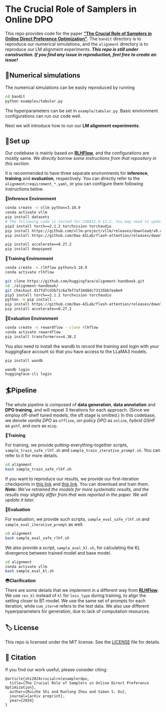 # The Crucial Role of Samplers in Online DPO

This repo provides code for the paper **["The Crucial Role of Samplers in Online Direct Preference Optimization"](https://arxiv.org/pdf/2409.19605)**. The `bandit` directory is to reproduce our numerical simulations, and the `alignment` directory is to reproduce our LM alignment experiments. ***This repo is still under construction. If you find any issue in reproduction, feel free to create an issue!***

## :octopus:Numerical simulations

The numerical simulations can be easily reproduced by running

```bash
cd bandit
python examples/tabular.py
```

The hyperparameters can be set in `example/tabular.py`. Basic environment configurations can run our code well. 

Next we will introduce how to run our **LM alignment experiments**.

## :hammer:Set up

Our codebase is mainly based on [**RLHFlow**](https://github.com/RLHFlow/Online-RLHF), and the configurations are mostly same. *We directly borrow some instructions from that repository in this section.*

It is recommended to have three separate environments for **inference**, **training** and **evaluation**, respectively. You can directly refer to the `alignment/requirement_*.yaml`, or you can configure them following instructions below.

**:blue_heart:Inference Environment**

```sh
conda create -n vllm python=3.10.9
conda activate vllm
pip install datasets
# The following code is tested for CUDA12.0-12.2. You may need to update the torch and flash-attention sources according to your own CUDA version
pip3 install torch==2.1.2 torchvision torchaudio
pip install https://github.com/vllm-project/vllm/releases/download/v0.4.0/vllm-0.4.0-cp310-cp310-manylinux1_x86_64.whl 
pip install https://github.com/Dao-AILab/flash-attention/releases/download/v2.5.7/flash_attn-2.5.7+cu122torch2.1cxx11abiFALSE-cp310-cp310-linux_x86_64.whl

pip install accelerate==0.27.2
pip install deepspeed
```

**:green_heart:Training Environment**

```sh
conda create -n rlhflow python=3.10.9
conda activate rlhflow

git clone https://github.com/huggingface/alignment-handbook.git
cd ./alignment-handbook/
git checkout d17fd7cd3b71c6a7bf7af34d8dc73135bb7ea8e9
pip3 install torch==2.1.2 torchvision torchaudio
python -m pip install .
pip install https://github.com/Dao-AILab/flash-attention/releases/download/v2.5.7/flash_attn-2.5.7+cu122torch2.1cxx11abiFALSE-cp310-cp310-linux_x86_64.whl
pip install accelerate==0.27.2
```

**:yellow_heart:Evaluation Environment**

```sh
conda create -n rewardflow --clone rlhflow
conda activate rewardflow
pip install transformers==4.38.2
```

You also need to install the wandb to record the training and login with your huggingface account so that you have access to the LLaMA3 models.

```sh
pip install wandb

wandb login
huggingface-cli login
```

## :surfer:Pipeline

The whole pipeline is composed of **data generation**, **data annotation** and **DPO training**, and will repeat $3$ iterations for each approach. (Since we employ off-shelf tuned models, the sft stage is omitted.) In this codebase, we denote *vanilla DPO* as `offline`, *on-policy DPO* as `online`, *hybrid GSHF* as `gshf`, and *ours* as `mixp`.

**:apple:Training**

For training, we provide putting-everything-together scripts, `sample_train_safe_rlhf.sh` and `sample_train_iterative_prompt.sh`. You can refer to it for more details.

```bash
cd alignment
bash sample_train_safe_rlhf.sh
```

If you want to reproduce our results, we provide our first-iteration checkpoints in [this link](https://huggingface.co/zhezi12138/alpaca-7b-iter-1) and [this link](https://huggingface.co/zhezi12138/llama-3b-iter-1). You can download and train them. ***Note:** We’ve retrained the models for more systematic results, and the results may slightly differ from that was reported in the paper. We will update it later.*

**:green_apple:Evaluation**

For evaluation, we provide such scripts, `sample_eval_safe_rlhf.sh` and `sample_eval_iterative_prompt` as well.

```bash
cd alignment
bash sample_eval_safe_rlhf.sh
```

We also provide a script, `sample_eval_kl.sh`, for calculating the KL divergence between trained model and base model.

```bash
cd alignment
conda activate vllm
bash sample_eval_kl.sh
```

**:flushed:Clarification**

There are some details that we implement in a different way from [**RLHFlow**](https://github.com/RLHFlow/Online-RLHF). We use `rev_kl` instead of `kl` for `loss_type` during training, to align the setting closer to BT-model. We use the same set of prompts for each iteration, while `num_iter=0` refers to the test data. We also use different hyperparameters for generation, due to lack of computation resources.

## 🏷️ License

This repo is licensed under the MIT license. See the [LICENSE](https://github.com/srzer/samplers-in-online-dpo/blob/main/LICENSE) file for details.

## 📝 Citation

If you find our work useful, please consider citing:

```
@article{shi2024crucialrolesamplerdpo,
  title={The Crucial Role of Samplers in Online Direct Preference Optimization},
  author={Ruizhe Shi and Runlong Zhou and Simon S. Du},
  journal={arXiv preprint}, 
  year={2024}
}
```